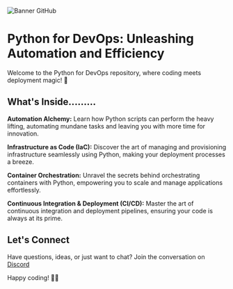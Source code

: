 ![Banner GitHub](https://i.ibb.co/YXKsW5y/aizz-python.png)


# Python for DevOps: Unleashing Automation and Efficiency
Welcome to the Python for DevOps repository, where coding meets deployment magic! 🚀

## What's Inside.........
**Automation Alchemy:** Learn how Python scripts can perform the heavy lifting, automating mundane tasks and leaving you with more time for innovation. 

**Infrastructure as Code (IaC):** Discover the art of managing and provisioning infrastructure seamlessly using Python, making your deployment processes a breeze.

**Container Orchestration:** Unravel the secrets behind orchestrating containers with Python, empowering you to scale and manage applications effortlessly.

**Continuous Integration & Deployment (CI/CD):** Master the art of continuous integration and deployment pipelines, ensuring your code is always at its prime.

## Let's Connect
Have questions, ideas, or just want to chat? Join the conversation on [Discord](https://discordapp.com/users/877531143610708028)

Happy coding! 🐍✨
